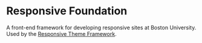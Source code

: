 # Responsive Foundation

A front-end framework for developing responsive sites at Boston University. Used by the [Responsive Theme Framework](https://github.com/bu-ist/responsive-framework/).

